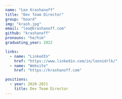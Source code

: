 ```yaml
---
name: "Leo Krashanoff"
title: "Dev Team Director"
group: "board"
img: "krash.jpg"
email: "leo@krashanoff.com"
github: "krashanoff"
pronouns: "he/him"
graduating_year: 2022

links:
  - name: "LinkedIn"
    href: "https://www.linkedin.com/in/leonidrlk/"
  - name: "Website"
    href: "https://krashanoff.com"

positions:
  - year: 2020-2021
    title: Dev Team Director
---
```

